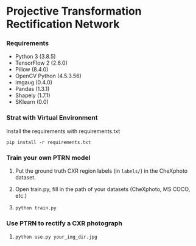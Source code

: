 # Projective Transformation Rectification Network

### Requirements

- Python 3 (3.8.5)
- TensorFlow 2 (2.6.0)
- Pillow (8.4.0)
- OpenCV Python (4.5.3.56)
- imgaug (0.4.0)
- Pandas (1.3.1)
- Shapely (1.7.1)
- SKlearn (0.0)

### Strat with Virtual Environment

Install the requirements with requirements.txt

`pip install -r requirements.txt`
  
### Train your own PTRN model

1. Put the ground truth CXR region labels (in `labels/`) in the CheXphoto dataset.

2. Open train.py, fill in the path of your datasets (CheXphoto, MS COCO, etc.)

3. `python train.py`

### Use PTRN to rectify a CXR photograph

1. `python use.py your_img_dir.jpg`
